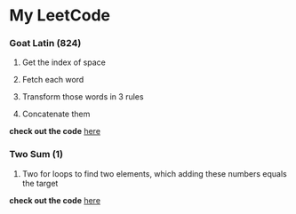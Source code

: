 # My LeetCode

### **Goat Latin (824)**

1. Get the index of space

2. Fetch each word

3. Transform those words in 3 rules

4. Concatenate them

**check out the code** [here](https://github.com/ccjameslai/MyLeetCode/blob/master/code/GoatLatin.cpp)

### **Two Sum (1)**

1. Two for loops to find two elements, which adding these numbers equals the target

**check out the code** [here](https://github.com/ccjameslai/MyLeetCode/blob/master/code/TwoSum.cpp)
